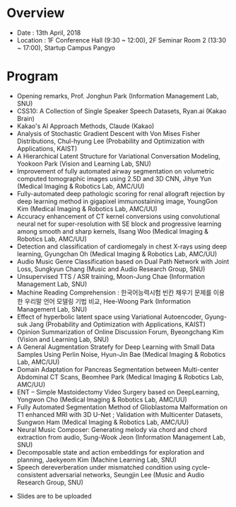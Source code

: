 # Overview
* Date : 13th April, 2018
* Location : 1F Conference Hall (9:30 ~ 12:00), 2F Seminar Room 2 (13:30 ~ 17:00), Startup Campus Pangyo

# Program
* Opening remarks, Prof. Jonghun Park (Information Management Lab, SNU)
* CSS10: A Collection of Single Speaker Speech Datasets, Ryan.ai (Kakao Brain)
* Kakao's AI Approach Methods, Claude (Kakao)
* Analysis of Stochastic Gradient Descent with Von Mises Fisher Distributions, Chul-hyung Lee (Probability and Optimization with Applications, KAIST)
* A Hierarchical Latent Structure for Variational Conversation Modeling, Yookoon Park (Vision and Learning Lab, SNU)
* Improvement of fully automated airway segmentation on volumetric computed tomographic images using 2.5D and 3D CNN, Jihye Yun (Medical Imaging & Robotics Lab, AMC/UU)
* Fully-automated deep pathologic scoring for renal allograft rejection by deep learning method in gigapixel immunostaining image, YoungGon Kim (Medical Imaging & Robotics Lab, AMC/UU)
* Accuracy enhancement of CT kernel conversions using convolutional neural net for super-resolution with SE block and progressive learning among smooth and sharp  kernels, Ilsang Woo (Medical Imaging & Robotics Lab, AMC/UU)
* Detection and classification of cardiomegaly in chest X-rays using deep learning, Gyungchan Oh (Medical Imaging & Robotics Lab, AMC/UU)
* Audio Music Genre Classification based on Dual Path Network with Joint Loss, Sungkyun Chang (Music and Audio Research Group, SNU)
* Unsupervised TTS / ASR training, Moon-Jung Chae (Information Management Lab, SNU)
* Machine Reading Comprehension : 한국어능력시험 빈칸 채우기 문제를 이용한 우리말 언어 모델링 기법 비교, Hee-Woong Park (Information Management Lab, SNU)
* Effect of hyperbolic latent space using Variational Autoencoder, Gyung-suk Jang (Probability and Optimization with Applications, KAIST)
* Opinion Summarization of Online Discussion Forum, Byeongchang Kim (Vision and Learning Lab, SNU)
* A General Augmentation Stratefy for Deep Learning with Small Data Samples Using Perlin Noise, Hyun-Jin Bae (Medical Imaging & Robotics Lab, AMC/UU)
* Domain Adaptation for Pancreas Segmentation between Multi-center Abdominal CT Scans, Beomhee Park (Medical Imaging & Robotics Lab, AMC/UU)
* ENT – Simple Mastoidectomy Video Surgery based on DeepLearning, Yongwon Cho (Medical Imaging & Robotics Lab, AMC/UU)
* Fully Automated Segmentation Method of Glioblastoma Malformation on T1 enhanced MRI with 3D U-Net ; Validation with Multicenter Datasets, Sungwon Ham (Medical Imaging & Robotics Lab, AMC/UU)
* Neural Music Composer: Generating melody via chord and chord extraction from audio, Sung-Wook Jeon (Information Management Lab, SNU)
* Decomposable state and action embeddings for exploration and planning, Jaekyeom Kim (Machine Learning Lab, SNU)
* Speech dereverberation under mismatched condition using cycle-consistent adversarial networks, Seungjin Lee (Music and Audio Research Group, SNU)

- Slides are to be uploaded
